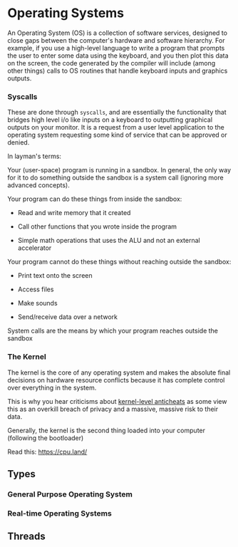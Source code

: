 # Operating Systems

An Operating System (OS) is a collection of software services, designed to close gaps between the
computer's hardware and software hierarchy. For example, if you use a high-level language to write
a program that prompts the user to enter some data using the keyboard, and you then plot this
data on the screen, the code generated by the compiler will include (among other things) calls to
OS routines that handle keyboard inputs and graphics outputs.

### Syscalls

These are done through `syscalls`, and are essentially the functionality that bridges high level i/o like inputs on a keyboard to outputting graphical outputs on your monitor. It is a request from a user level application to the operating system requesting some kind of service that can be approved or denied.

In layman's terms:

Your (user-space) program is running in a sandbox. In general, the only way for it to do something outside the sandbox is a system call (ignoring more advanced concepts).

Your program can do these things from inside the sandbox:

- Read and write memory that it created

- Call other functions that you wrote inside the program

- Simple math operations that uses the ALU and not an external accelerator

Your program cannot do these things without reaching outside the sandbox:

- Print text onto the screen

- Access files

- Make sounds

- Send/receive data over a network

System calls are the means by which your program reaches outside the sandbox

### The Kernel

The kernel is the core of any operating system and makes the absolute final decisions on hardware resource conflicts because it has complete control over everything in the system.

This is why you hear criticisms about [kernel-level anticheats](https://gist.github.com/stdNullPtr/2998eacb71ae925515360410af6f0a32) as some view this as an overkill breach of privacy and a massive, massive risk to their data.

Generally, the kernel is the second thing loaded into your computer (following the bootloader)

Read this: https://cpu.land/

## Types

### General Purpose Operating System

### Real-time Operating Systems

## Threads

